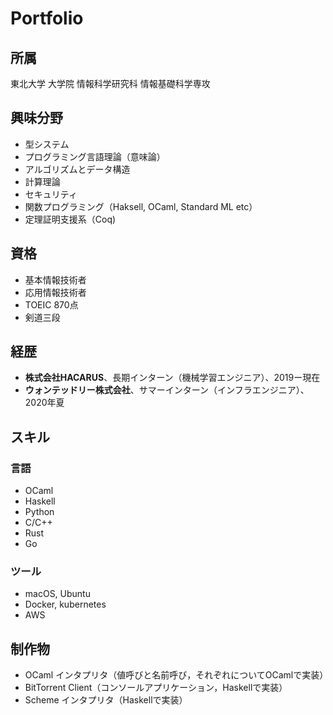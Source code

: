 # Portfolio

## 所属
東北大学 大学院 情報科学研究科 情報基礎科学専攻

## 興味分野
- 型システム
- プログラミング言語理論（意味論）
- アルゴリズムとデータ構造
- 計算理論
- セキュリティ
- 関数プログラミング（Haksell, OCaml, Standard ML etc）
- 定理証明支援系（Coq)

## 資格
- 基本情報技術者
- 応用情報技術者
- TOEIC 870点
- 剣道三段

## 経歴
* **株式会社HACARUS**、長期インターン（機械学習エンジニア）、2019ー現在
* **ウォンテッドリー株式会社**、サマーインターン（インフラエンジニア）、2020年夏

## スキル

### 言語
* OCaml
* Haskell
* Python
* C/C++
* Rust
* Go

### ツール
* macOS, Ubuntu
* Docker, kubernetes
* AWS

## 制作物
- OCaml インタプリタ（値呼びと名前呼び，それぞれについてOCamlで実装）
- BitTorrent Client（コンソールアプリケーション，Haskellで実装）
- Scheme インタプリタ（Haskellで実装）
